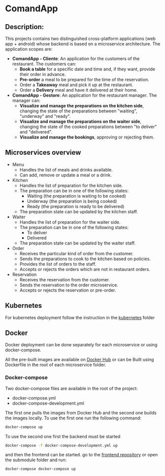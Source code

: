 # ComandApp
## Description:
This projects contains two distinguished cross-platform applications (web app + android) whose backend is based on a microservice architecture.
The application scopes are:
- **ComandApp - Cliente**: An application for the customers of the restaurant. The customers can:
  - **Book a table** for a specific date and time and, if they want, provide their order in advance.
  - **Pre-order** a meal to be prepared for the time of the reservation.
  - Order a **Takeaway** meal and pick it up at the restaurant.
  - Order a **Delivery** meal and have it delivered at their home.
- **ComandApp - Gestore**: An application for the restaurant manager. The manager can:
  - **Visualize and manage the preparations on the kitchen side**, changing the state of the preparations between "waiting", "underway" and "ready".
  - **Visualize and manage the preparations on the waiter side**, changing the state of the cooked preparations between "to deliver" and "delivered".
  - **Visualize and manage the bookings**, approving or rejecting them.

## Microservices overview
- Menu
  - Handles the list of meals and drinks available. 
  - Can add, remove or update a meal or a drink.
- Kitchen
  - Handles the list of preparation for the kitchen side.
  - The preparation can be in one of the following states:
    - Waiting (the preparation is waiting to be cooked)
    - Underway (the preparation is being cooked)
    - Ready (the preparation is ready to be delivered)
  - The preparation state can be updated by the kitchen staff.
- Waiter
  - Handles the list of preparation for the waiter side.
  - The preparation can be in one of the following states:
    - To deliver
    - Delivered
  - The preparation state can be updated by the waiter staff.
- Order
  - Receives the particular kind of order from the customer.
  - Sends the preparations to cook to the kitchen based on policies.
  - Provides the list of orders to the staff.
  - Accepts or rejects the orders which are not in restaurant orders.
- Reservation
  - Receives the reservation from the customer.
  - Sends the reservation to the order microservice.
  - Accepts or rejects the reservation or pre-order.

## Kubernetes
For kubernetes deployment follow the instruction in the [kubernetes](kubernetes/README.md) folder

## Docker
Docker deployment can be done separately for each microservice or using docker-compose.

All the pre-built images are available on [Docker Hub](https://hub.docker.com/repository/docker/scavolini/comand_app/general) or can be Built using Dockerfile in the root of each microservice folder.

### Docker-compose
Two docker-compose files are available in the root of the project:
- docker-compose.yml
- docker-compose-development.yml

The first one pulls the images from Docker Hub and the second one builds the images locally.
To use the first one run the following command:
```bash
docker-compose up
```
To use the second one first the backend must be started
```bash
docker-compose -f docker-compose-development.yml up
```
and then the frontend can be started. go to the [frontend repository](https://github.com/lory9894/command_app_frontend) or open the submodule folder and run:
```bash
docker-compose docker-compose up
```
